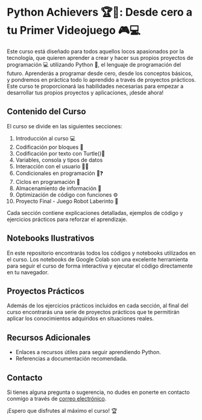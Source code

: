 # Python Achievers 🏆🐍: Desde cero a tu Primer Videojuego 🎮💻

Este curso está diseñado para todos aquellos locos apasionados por la tecnología, que quieren aprender a crear y hacer sus propios proyectos de programación 💻 utilizando Python 🐍, el lenguaje de programación del futuro. Aprenderás a programar desde cero, desde los conceptos básicos, y pondremos en práctica todo lo aprendido a través de proyectos prácticos. Este curso te proporcionará las habilidades necesarias para empezar a desarrollar tus propios proyectos y aplicaciones, ¡desde ahora!

## Contenido del Curso

El curso se divide en las siguientes secciones:

1. Introducción al curso 💻
2. Codificación por bloques 🧱
3. Codificación por texto con Turtle()🐢
4. Variables, consola y tipos de datos
5. Interacción con el usuario 👨‍💻
6. Condicionales en programación 🔹❓
7. Ciclos en programación 🔄
8. Almacenamiento de información 💾
9. Optimización de código con funciones ⚙️
10. Proyecto Final - Juego Robot Laberinto 🤖

Cada sección contiene explicaciones detalladas, ejemplos de código y ejercicios prácticos para reforzar el aprendizaje.

## Notebooks Ilustrativos

En este repositorio encontrarás todos los códigos y notebooks utilizados en el curso. Los notebooks de Google Colab son una excelente herramienta para seguir el curso de forma interactiva y ejecutar el código directamente en tu navegador.

## Proyectos Prácticos

Además de los ejercicios prácticos incluidos en cada sección, al final del curso encontrarás una serie de proyectos prácticos que te permitirán aplicar los conocimientos adquiridos en situaciones reales.

## Recursos Adicionales

- Enlaces a recursos útiles para seguir aprendiendo Python.
- Referencias a documentación recomendada.

## Contacto

Si tienes alguna pregunta o sugerencia, no dudes en ponerte en contacto conmigo a través de [correo electrónico](mailto:contacto@santiagolasso.com).

¡Espero que disfrutes al máximo el curso! 🏆
